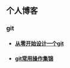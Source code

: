## 个人博客



### git

*	#### [从零开始设计一个git](https://github.com/lizongze/lizongze.github.io/blob/master/git_theory.md)

* #### [git常用操作集锦](#https://github.com/lizongze/lizongze.github.io/blob/master/git_shell.md)


